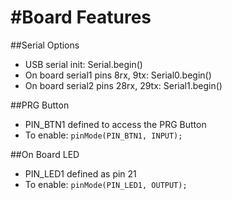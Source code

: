 #Board Features
====

##Serial Options
* USB serial init: Serial.begin()
* On board serial1 pins 8rx, 9tx: Serial0.begin()
* On board serial2 pins 28rx, 29tx: Serial1.begin()

##PRG Button
* PIN_BTN1 defined to access the PRG Button
* To enable: `pinMode(PIN_BTN1, INPUT);`

##On Board LED
* PIN_LED1 defined as pin 21 
* To enable: `pinMode(PIN_LED1, OUTPUT);`
  


